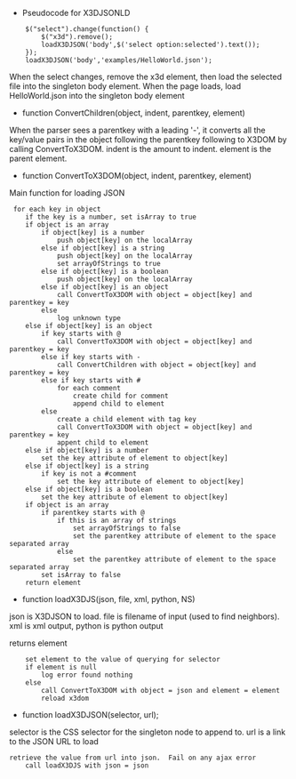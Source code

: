 * Pseudocode for X3DJSONLD

```
	$("select").change(function() {
		$("x3d").remove();
		loadX3DJSON('body',$('select option:selected').text());
	});
	loadX3DJSON('body','examples/HelloWorld.json');
```

When the select changes, remove the x3d element, then load the selected file into the singleton body element.  When the page loads, load HelloWorld.json into the singleton body element



* function ConvertChildren(object, indent, parentkey, element)

When the parser sees a parentkey with a leading '-', it converts all the key/value pairs in the object following the parentkey following to X3DOM by calling ConvertToX3DOM.
indent is the amount to indent.
element is the parent element.

* function ConvertToX3DOM(object, indent, parentkey, element)

Main function for loading JSON
```
 for each key in object
	if the key is a number, set isArray to true
	if object is an array
		if object[key] is a number
			push object[key] on the localArray
		else if object[key] is a string
			push object[key] on the localArray
			set arrayOfStrings to true
		else if object[key] is a boolean
			push object[key] on the localArray
		else if object[key] is an object
			call ConvertToX3DOM with object = object[key] and parentkey = key
		else 
			log unknown type
	else if object[key] is an object
		if key starts with @
			call ConvertToX3DOM with object = object[key] and parentkey = key
		else if key starts with -
			call ConvertChildren with object = object[key] and parentkey = key
		else if key starts with #
			for each comment
				create child for comment
				append child to element
		else
			create a child element with tag key
			call ConvertToX3DOM with object = object[key] and parentkey = key
			appent child to element
	else if object[key] is a number
		set the key attribute of element to object[key]
	else if object[key] is a string
		if key is not a #comment
			set the key attribute of element to object[key]
	else if object[key] is a boolean
		set the key attribute of element to object[key]
	if object is an array
		if parentkey starts with @
			if this is an array of strings
				set arrayOfStrings to false
				set the parentkey attribute of element to the space separated array
			else
				set the parentkey attribute of element to the space separated array
		set isArray to false
	return element
```

* function loadX3DJS(json, file, xml, python, NS)

json is X3DJSON to load.  file is filename of input (used to find neighbors). xml is xml output, python is python output


returns element
```
	set element to the value of querying for selector
	if element is null
		log error found nothing
	else
		call ConvertToX3DOM with object = json and element = element
		reload x3dom
```

* function loadX3DJSON(selector, url);

selector is the CSS selector for the singleton node to append to.   url is a link to the JSON URL to load
```
retrieve the value from url into json.  Fail on any ajax error
	call loadX3DJS with json = json
```
